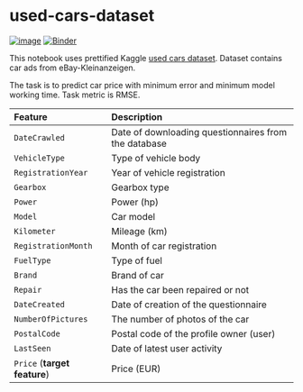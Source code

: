 # used-cars-dataset

[![image](https://raw.githubusercontent.com/jupyter/design/0ed7f5798358c203d8bc6c1ce0f46d9c8294fd4e/logos/Badges/nbviewer_badge.svg)](https://nbviewer.org/github/tmvfb/used-cars-dataset/blob/main/notebook.ipynb#)
[![Binder](https://mybinder.org/badge_logo.svg)](https://mybinder.org/v2/gh/tmvfb/used-cars-dataset/main?filepath=notebook.ipynb)

This notebook uses prettified Kaggle [used cars dataset](https://www.kaggle.com/datasets/thedevastator/uncovering-factors-that-affect-used-car-prices). Dataset contains car ads from eBay-Kleinanzeigen.

The task is to predict car price with minimum error and minimum model working time. Task metric is RMSE.

| Feature | Description |
| :----- | :-----|  
`DateCrawled` | Date of downloading questionnaires from the database  
`VehicleType` | Type of vehicle body  
`RegistrationYear` | Year of vehicle registration  
`Gearbox` | Gearbox type  
`Power` | Power (hp)  
`Model` | Car model  
`Kilometer` | Mileage (km)  
`RegistrationMonth` | Month of car registration  
`FuelType` | Type of fuel  
`Brand` | Brand of car  
`Repair` | Has the car been repaired or not 
`DateCreated` | Date of creation of the questionnaire  
`NumberOfPictures` | The number of photos of the car  
`PostalCode` | Postal code of the profile owner (user)  
`LastSeen` | Date of latest user activity  
`Price` (**target feature**) | Price (EUR)
